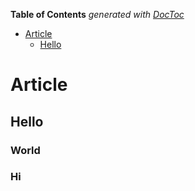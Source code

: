 <!-- START doctoc generated TOC please keep comment here to allow auto update -->
<!-- DON'T EDIT THIS SECTION, INSTEAD RE-RUN doctoc TO UPDATE -->
**Table of Contents**  *generated with [DocToc](https://github.com/thlorenz/doctoc)*

- [Article](#article)
  - [Hello](#hello)

<!-- END doctoc generated TOC please keep comment here to allow auto update -->


# Article


## Hello

### World

### Hi



